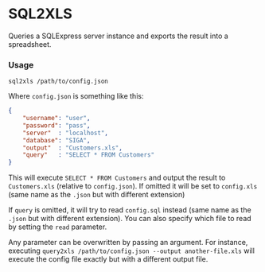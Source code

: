 SQL2XLS
=======

Queries a SQLExpress server instance and exports the result into a spreadsheet.

### Usage

`sql2xls /path/to/config.json`

Where `config.json` is something like this:

```json
{
	"username": "user",
	"password": "pass",
	"server"  : "localhost",
	"database": "SIGA",
	"output"  : "Customers.xls",
	"query"   : "SELECT * FROM Customers"
}
```

This will execute `SELECT * FROM Customers` and output the result to `Customers.xls` (relative to `config.json`). If omitted it will be set to `config.xls` (same name as the `.json` but with different extension)

If `query` is omitted, it will try to read `config.sql` instead (same name as the `.json` but with different extension). You can also specify which file to read by setting the `read` parameter.

Any parameter can be overwritten by passing an argument. For instance, executing `query2xls /path/to/config.json --output another-file.xls` will execute the config file exactly but with a different output file.